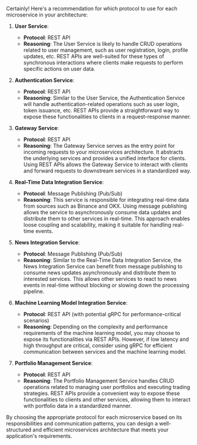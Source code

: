 
Certainly! Here's a recommendation for which protocol to use for each microservice in your architecture:

1. **User Service**:
    
    - **Protocol**: REST API
    - **Reasoning**: The User Service is likely to handle CRUD operations related to user management, such as user registration, login, profile updates, etc. REST APIs are well-suited for these types of synchronous interactions where clients make requests to perform specific actions on user data.
2. **Authentication Service**:
    
    - **Protocol**: REST API
    - **Reasoning**: Similar to the User Service, the Authentication Service will handle authentication-related operations such as user login, token issuance, etc. REST APIs provide a straightforward way to expose these functionalities to clients in a request-response manner.
3. **Gateway Service**:
    
    - **Protocol**: REST API
    - **Reasoning**: The Gateway Service serves as the entry point for incoming requests to your microservices architecture. It abstracts the underlying services and provides a unified interface for clients. Using REST APIs allows the Gateway Service to interact with clients and forward requests to downstream services in a standardized way.
4. **Real-Time Data Integration Service**:
    
    - **Protocol**: Message Publishing (Pub/Sub)
    - **Reasoning**: This service is responsible for integrating real-time data from sources such as Binance and OKX. Using message publishing allows the service to asynchronously consume data updates and distribute them to other services in real-time. This approach enables loose coupling and scalability, making it suitable for handling real-time events.
5. **News Integration Service**:
    
    - **Protocol**: Message Publishing (Pub/Sub)
    - **Reasoning**: Similar to the Real-Time Data Integration Service, the News Integration Service can benefit from message publishing to consume news updates asynchronously and distribute them to interested services. This allows other services to react to news events in real-time without blocking or slowing down the processing pipeline.
6. **Machine Learning Model Integration Service**:
    
    - **Protocol**: REST API (with potential gRPC for performance-critical scenarios)
    - **Reasoning**: Depending on the complexity and performance requirements of the machine learning model, you may choose to expose its functionalities via REST APIs. However, if low latency and high throughput are critical, consider using gRPC for efficient communication between services and the machine learning model.
7. **Portfolio Management Service**:
    
    - **Protocol**: REST API
    - **Reasoning**: The Portfolio Management Service handles CRUD operations related to managing user portfolios and executing trading strategies. REST APIs provide a convenient way to expose these functionalities to clients and other services, allowing them to interact with portfolio data in a standardized manner.

By choosing the appropriate protocol for each microservice based on its responsibilities and communication patterns, you can design a well-structured and efficient microservices architecture that meets your application's requirements.